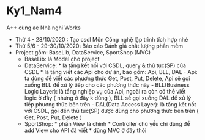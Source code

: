 # Ky1_Nam4
A++ cùng ae Nhà nghỉ
Works
- Thứ 4 - 28/10/2020 : Tạo csdl Môn Công nghệ lập trình tích hợp nhé
- Thứ 5/6 - 29-30/10/2020: Báo cáo Đánh giá chất lượng phần mềm
- Project gồm: BaseLib, DataService, SportShop (MVC)
  + BaseLib: là Model cho project
  + DataService: * là tầng kết nối với CSDL, query & thủ tục(SP) của CSDL
                 * là tầng viết các Api cho dự án, bao gồm: Api, BLL, DAL
                   - Api: ta dùng để viết các phương thức Get, Post, Put, Delete, Api sẽ gọi xuống BLL để xử lý tiếp cho các phương thức này
                   - BLL(Business Logic Layer): là tầng nghiệp vụ của Api, ngoài ra còn có thể viết logic ở đây ( nhưng ở đây k dùng ), BLL sẽ gọi xuống DAL để xử lý tiếp phương thức bên trên
                   - DAL(Data Access Layer): là tầng kết nốt với CSDL, gọi đến thủ tục(SP) được dùng cho phương thức bên trên ( Get, Post, Put, Delete )
  + SportShop: * phần View là chính
               * Controller chủ yếu chỉ dùng để add View cho API đã viết
               * dùng MVC ở đây thôi
